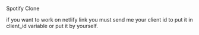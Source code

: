 Spotify Clone

if you want to work on netlify link you must send me your client id to put it in client_id variable or put it by yourself.